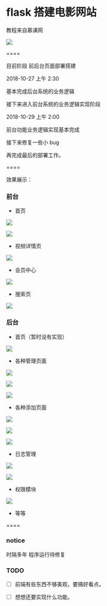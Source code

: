 # flask 搭建电影网站

教程来自慕课网

![](https://i.loli.net/2018/10/22/5bcd4dd090acd.png)

====

目前阶段 前后台页面部署搭建 


2018-10-27 上午 2:30 

基本完成后台系统的业务逻辑

接下来进入前台系统的业务逻辑实现阶段

2018-10-29 上午 2:00

前台功能业务逻辑实现基本完成

接下来修复一些小 bug

再完成最后的部署工作。


====

效果展示：

### 前台

- 首页

![](https://i.loli.net/2018/10/29/5bd69a5bc2e43.png)

![](https://i.loli.net/2018/10/29/5bd69a8a31aeb.png)

- 视频详情页

![](https://i.loli.net/2018/10/29/5bd69aecae2fa.png)

- 会员中心

![](https://i.loli.net/2018/10/29/5bd69b5c09430.png)

- 搜索页

![](https://i.loli.net/2018/10/29/5bd69b8c95614.png)

### 后台

- 首页（暂时没有实现）

![](https://i.loli.net/2018/10/29/5bd69bc415d8f.png)

- 各种管理页面

![](https://i.loli.net/2018/10/29/5bd69c1c26df4.png)

![](https://i.loli.net/2018/10/29/5bd69c34d8ac4.png)

![](https://i.loli.net/2018/10/29/5bd69c966631f.png)

- 各种添加页面

![](https://i.loli.net/2018/10/29/5bd69c5d6e975.png)

![](https://i.loli.net/2018/10/29/5bd69c7f23995.png)

![](https://i.loli.net/2018/10/29/5bd69cfd68dd6.png)

- 日志管理

![](https://i.loli.net/2018/10/29/5bd69cc03e36a.png)

![](https://i.loli.net/2018/10/29/5bd69cd37d5e5.png)

- 权限模块

![](https://i.loli.net/2018/10/29/5bd69cebd597b.png)

- 等等

====

### notice

时隔多年 程序运行待修复

### TODO

- [ ] 前端有些东西不够美观，要搞好看点。

- [ ] 想想还要实现什么功能。